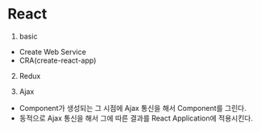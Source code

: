 # React

1. basic

- Create Web Service
- CRA(create-react-app)

2. Redux

3. Ajax

- Component가 생성되는 그 시점에 Ajax 통신을 해서 Component를 그린다.
- 동적으로 Ajax 통신을 해서 그에 따른 결과를 React Application에 적용시킨다.

